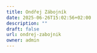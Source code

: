 ```yaml
---
title: Ondřej Zábojník
date: 2025-06-26T15:02:56+02:00
description: ""
draft: false
url: ondrej-zabojnik
owner: admin
---
```


<!-- SECTION BREAK -->